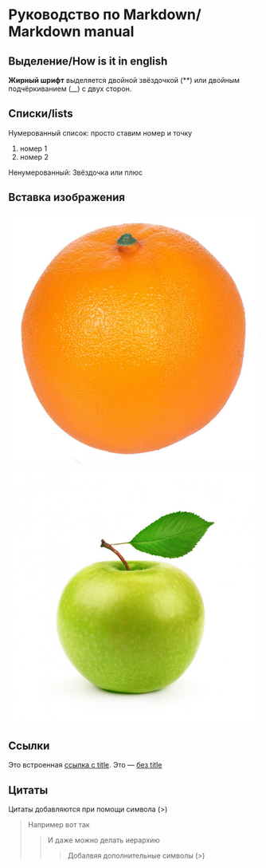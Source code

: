 # Руководство по Markdown/ Markdown manual

## Выделение/How is it in english

**Жирный шрифт** выделяется двойной звёздочкой (**) или двойным подчёркиванием (__) с двух сторон.


## Списки/lists

Нумерованный список: просто ставим номер и точку
1. номер 1
2. номер 2

Ненумерованный:
Звёздочка или плюс


## Вставка изображения

![Это апельсин](4a58c6a9afdcf2f8a6104d2996d09dea.jpg)



![Это яблоко](depositphotos_12089121-stock-photo-green-apple-with-leaf.jpg)

## Ссылки

Это встроенная [ссылка с title](http://example.com/link "Я ссылка"). Это — [без title](http://example.com/link)

## Цитаты

Цитаты добавляются при помощи символа (>)

>Например вот так
>> И даже можно делать иерархию
>>> Добалвяя дополнительные символы (>)
